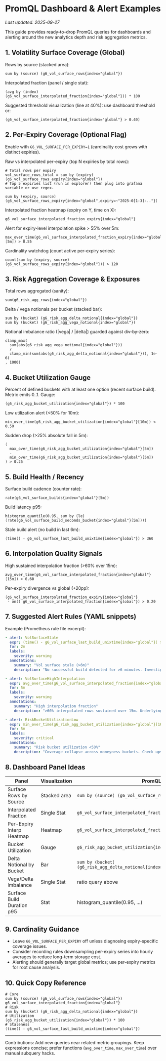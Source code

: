 # PromQL Dashboard & Alert Examples

_Last updated: 2025-09-27_

This guide provides ready-to-drop PromQL queries for dashboards and alerting around the new analytics depth and risk aggregation metrics.

## 1. Volatility Surface Coverage (Global)

Rows by source (stacked area):
```
sum by (source) (g6_vol_surface_rows{index="global"})
```
Interpolated fraction (panel / single stat):
```
(avg by (index) (g6_vol_surface_interpolated_fraction{index="global"})) * 100
```
Suggested threshold visualization (line at 40%): use dashboard threshold or:
```
(g6_vol_surface_interpolated_fraction{index="global"} > 0.40)
```

## 2. Per-Expiry Coverage (Optional Flag)
Enable with `G6_VOL_SURFACE_PER_EXPIRY=1` (cardinality cost grows with distinct expiries).

Raw vs interpolated per-expiry (top N expiries by total rows):
```
# Total rows per expiry
vol_surface_rows_total = sum by (expiry) (g6_vol_surface_rows_expiry{index="global"})
# Top 5 expiries list (run in explorer) then plug into grafana variable or use regex.

sum by (expiry, source) (g6_vol_surface_rows_expiry{index="global",expiry=~"2025-0[1-3]-.."})
```
Interpolated fraction heatmap (expiry on Y, time on X):
```
g6_vol_surface_interpolated_fraction_expiry{index="global"}
```
Alert for expiry-level interpolation spike > 55% over 5m:
```
max_over_time(g6_vol_surface_interpolated_fraction_expiry{index="global"}[5m]) > 0.55
```
Cardinality watchdog (count active per-expiry series):
```
count(sum by (expiry, source) (g6_vol_surface_rows_expiry{index="global"})) > 120
```

## 3. Risk Aggregation Coverage & Exposures
Total rows aggregated (sanity):
```
sum(g6_risk_agg_rows{index="global"})
```
Delta / vega notionals per bucket (stacked bar):
```
sum by (bucket) (g6_risk_agg_delta_notional{index="global"})
sum by (bucket) (g6_risk_agg_vega_notional{index="global"})
```
Notional imbalance ratio (|vega| / |delta|) guarded against div-by-zero:
```
clamp_max(
  sum(abs(g6_risk_agg_vega_notional{index="global"}))
  /
  clamp_min(sum(abs(g6_risk_agg_delta_notional{index="global"})), 1e-6)
, 1000)
```

## 4. Bucket Utilization Gauge
Percent of defined buckets with at least one option (recent surface build). Metric emits 0..1.
Gauge:
```
(g6_risk_agg_bucket_utilization{index="global"}) * 100
```
Low utilization alert (<50% for 10m):
```
min_over_time(g6_risk_agg_bucket_utilization{index="global"}[10m]) < 0.50
```
Sudden drop (>25% absolute fall in 5m):
```
(
  max_over_time(g6_risk_agg_bucket_utilization{index="global"}[5m])
  -
  min_over_time(g6_risk_agg_bucket_utilization{index="global"}[5m])
) > 0.25
```

## 5. Build Health / Recency
Surface build cadence (counter rate):
```
rate(g6_vol_surface_builds{index="global"}[5m])
```
Build latency p95:
```
histogram_quantile(0.95, sum by (le) (rate(g6_vol_surface_build_seconds_bucket{index="global"}[5m])))
```
Stale build alert (no build in last 6m):
```
(time() - g6_vol_surface_last_build_unixtime{index="global"}) > 360
```

## 6. Interpolation Quality Signals
High sustained interpolation fraction (>60% over 15m):
```
avg_over_time(g6_vol_surface_interpolated_fraction{index="global"}[15m]) > 0.60
```
Per-expiry divergence vs global (+20pp):
```
(g6_vol_surface_interpolated_fraction_expiry{index="global"}
 - on() g6_vol_surface_interpolated_fraction{index="global"}) > 0.20
```

## 7. Suggested Alert Rules (YAML snippets)
Example (Prometheus rule file excerpt):
```yaml
- alert: VolSurfaceStale
  expr: (time() - g6_vol_surface_last_build_unixtime{index="global"}) > 360
  for: 2m
  labels:
    severity: warning
  annotations:
    summary: "Vol surface stale (>6m)"
    description: "No successful build detected for >6 minutes. Investigate data pipeline or provider latency."

- alert: VolSurfaceHighInterpolation
  expr: avg_over_time(g6_vol_surface_interpolated_fraction{index="global"}[15m]) > 0.60
  for: 5m
  labels:
    severity: warning
  annotations:
    summary: "High interpolation fraction"
    description: ">60% interpolated rows sustained over 15m. Underlying raw bucket coverage degraded."

- alert: RiskBucketUtilizationLow
  expr: min_over_time(g6_risk_agg_bucket_utilization{index="global"}[10m]) < 0.50
  for: 5m
  labels:
    severity: critical
  annotations:
    summary: "Risk bucket utilization <50%"
    description: "Coverage collapse across moneyness buckets. Check upstream option feed completeness."
```

## 8. Dashboard Panel Ideas
| Panel | Visualization | PromQL | Notes |
|-------|--------------|--------|-------|
| Surface Rows by Source | Stacked area | `sum by (source) (g6_vol_surface_rows{index="global"})` | Watch raw vs interp balance |
| Interpolated Fraction | Single Stat | `g6_vol_surface_interpolated_fraction{index="global"} * 100` | Threshold at 40/60% |
| Per-Expiry Interp Heatmap | Heatmap | `g6_vol_surface_interpolated_fraction_expiry{index="global"}` | Requires per-expiry flag |
| Bucket Utilization | Gauge | `g6_risk_agg_bucket_utilization{index="global"} * 100` | Aim >70% normal |
| Delta Notional by Bucket | Bar | `sum by (bucket) (g6_risk_agg_delta_notional{index="global"})` | Compare distribution |
| Vega/Delta Imbalance | Single Stat | ratio query above | Investigate skew |
| Surface Build Duration p95 | Stat | histogram_quantile(0.95, ...) | Latency regression detection |

## 9. Cardinality Guidance
- Leave `G6_VOL_SURFACE_PER_EXPIRY` off unless diagnosing expiry-specific coverage issues.
- Consider recording rules downsampling per-expiry series into hourly averages to reduce long-term storage cost.
- Alerting should generally target global metrics; use per-expiry metrics for root cause analysis.

## 10. Quick Copy Reference
```
# Core
sum by (source) (g6_vol_surface_rows{index="global"})
g6_vol_surface_interpolated_fraction{index="global"}
# Risk
sum by (bucket) (g6_risk_agg_delta_notional{index="global"})
# Utilization
(g6_risk_agg_bucket_utilization{index="global"}) * 100
# Staleness
(time() - g6_vol_surface_last_build_unixtime{index="global"})
```

---
Contributions: Add new queries near related metric groupings. Keep expressions concise; prefer functions (`avg_over_time`, `max_over_time`) over manual subquery hacks.
